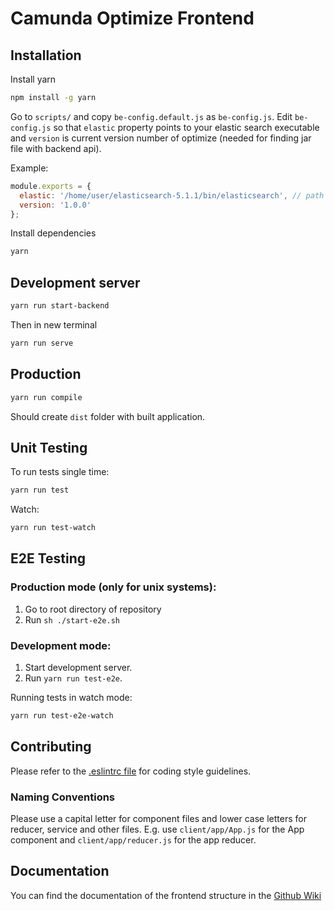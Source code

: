 # Camunda Optimize Frontend

## Installation

Install yarn
```bash
npm install -g yarn
```

Go to ``scripts/`` and copy ``be-config.default.js`` as ``be-config.js``.
Edit ``be-config.js`` so that ``elastic`` property points to your elastic search executable
and ``version`` is current version number of optimize (needed for finding jar file with backend api).

Example:

```javascript
module.exports = {
  elastic: '/home/user/elasticsearch-5.1.1/bin/elasticsearch', // path to elastic search binary
  version: '1.0.0'
};
```

Install dependencies
```bash
yarn
```

## Development server

```bash
yarn run start-backend
```

Then in new terminal

```bash
yarn run serve
```

## Production

```bash
yarn run compile
```

Should create ``dist`` folder with built application.

## Unit Testing

To run tests single time:
```bash
yarn run test
```

Watch:
```bash
yarn run test-watch
```

## E2E Testing

### Production mode (only for unix systems):

1. Go to root directory of repository
2. Run ``sh ./start-e2e.sh``

### Development mode:

1. Start development server.
2. Run ``yarn run test-e2e``.

Running tests in watch mode:

```bash
yarn run test-e2e-watch
```

## Contributing

Please refer to the [.eslintrc file](https://github.com/camunda/camunda-optimize/blob/master/client/.eslintrc.json) for coding style guidelines.

### Naming Conventions

Please use a capital letter for component files and lower case letters for reducer, service and other files. E.g. use `client/app/App.js` for the App component and `client/app/reducer.js` for the app reducer.

## Documentation

You can find the documentation of the frontend structure in the [Github Wiki](https://github.com/camunda/camunda-optimize/wiki/Frontend-Wiki)
